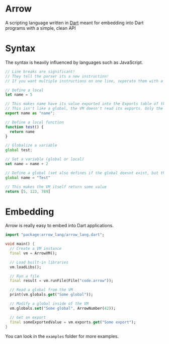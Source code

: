 # Arrow

A scripting language written in <a href="https://dart.dev/">Dart</a> meant for embedding into Dart programs with a simple, clean API

# Syntax

The syntax is heavily influenced by languages such as JavaScript.

```js
// Line breaks are significant!
// They tell the parser its a new instruction!
// If you want multiple instructions on one line, seperate them with a ;

// Define a local
let name = 5

// This makes name have its value exported into the Exports table of the VM.
// This isn't like a global, the VM doesn't read its exports. Only the embedder is meant to read exports via helper functions.
export name as "name";

// Define a local function
function test() {
  return name
}

// Globalize a variable
global test;

// Set a variable (global or local)
set name = name + 2

// Define a global (set also defines if the global doesnt exist, but this one forcefully uses the global)
global name = "Test"

// This makes the VM itself return some value
return [5, 123, 789]
```

# Embedding

Arrow is really easy to embed into Dart applications.

```dart
import "package:arrow_lang/arrow_lang.dart";

void main() {
  // Create a VM instance
  final vm = ArrowVM();

  // Load built-in libraries
  vm.loadLibs();

  // Run a file
  final result = vm.runFile(File("code.arrow"));

  // Read a global from the VM
  print(vm.globals.get("Some global"));

  // Modify a global inside of the VM
  vm.globals.set("Some global", ArrowNumber(42));

  // Get an export
  final someExportedValue = vm.exports.get("Some export");
}
```

You can look in the `examples` folder for more examples.
